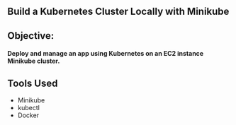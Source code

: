 ## Build a Kubernetes Cluster Locally with Minikube

## Objective:
####  Deploy and manage an app using Kubernetes on an EC2 instance Minikube cluster.
## Tools Used
- Minikube
- kubectl
- Docker
